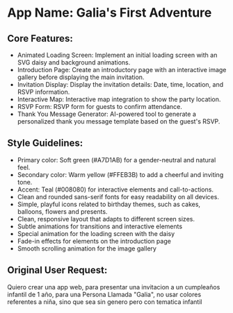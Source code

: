 # **App Name**: Galia's First Adventure

## Core Features:

- Animated Loading Screen: Implement an initial loading screen with an SVG daisy and background animations.
- Introduction Page: Create an introductory page with an interactive image gallery before displaying the main invitation.
- Invitation Display: Display the invitation details: Date, time, location, and RSVP information.
- Interactive Map: Interactive map integration to show the party location.
- RSVP Form: RSVP form for guests to confirm attendance.
- Thank You Message Generator: AI-powered tool to generate a personalized thank you message template based on the guest's RSVP.

## Style Guidelines:

- Primary color: Soft green (#A7D1AB) for a gender-neutral and natural feel.
- Secondary color: Warm yellow (#FFEB3B) to add a cheerful and inviting tone.
- Accent: Teal (#008080) for interactive elements and call-to-actions.
- Clean and rounded sans-serif fonts for easy readability on all devices.
- Simple, playful icons related to birthday themes, such as cakes, balloons, flowers and presents.
- Clean, responsive layout that adapts to different screen sizes.
- Subtle animations for transitions and interactive elements
- Special animation for the loading screen with the daisy
- Fade-in effects for elements on the introduction page
- Smooth scrolling animation for the image gallery

## Original User Request:
Quiero crear una app web, para presentar una invitacion a un cumpleaños infantil de 1 año, para una Persona Llamada "Galia", no usar colores referentes a niña, sino que sea sin genero pero con tematica infantil
  